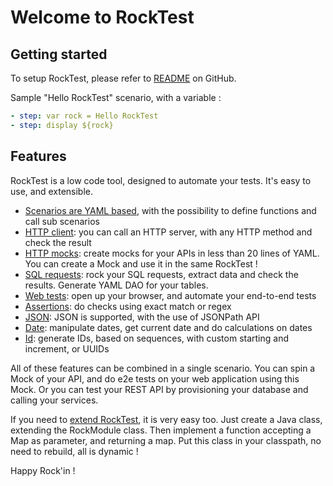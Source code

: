 # Welcome to RockTest 

## Getting started

To setup RockTest, please refer to [README](https://github.com/rockintest/rocktest/blob/main/README.md) on GitHub.

Sample "Hello RockTest" scenario, with a variable :

```yaml
- step: var rock = Hello RockTest
- step: display ${rock}
```

## Features

RockTest is a low code tool, designed to automate your tests. It's easy to use, and extensible.

- [Scenarios are YAML based](core.md), with the possibility to define functions and call sub scenarios
- [HTTP client](httpclient.md): you can call an HTTP server, with any HTTP method and check the result
- [HTTP mocks](httpmock.md): create mocks for your APIs in less than 20 lines of YAML. You can create a Mock and use it in the same RockTest !
- [SQL requests](sql.md): rock your SQL requests, extract data and check the results. Generate YAML DAO for your tables.
- [Web tests](web.md): open up your browser, and automate your end-to-end tests
- [Assertions](assert.md): do checks using exact match or regex
- [JSON](json.md): JSON is supported, with the use of JSONPath API
- [Date](date.md): manipulate dates, get current date and do calculations on dates
- [Id](id.md): generate IDs, based on sequences, with custom starting and increment, or UUIDs

All of these features can be combined in a single scenario. You can spin a Mock of your API, and do e2e tests
on your web application using this Mock. Or you can test your REST API by provisioning your database and calling 
your services.

If you need to [extend RockTest](extend.md), it is very easy too. Just create a Java class, extending the RockModule class. 
Then implement a function accepting a Map as parameter, and returning a map. Put this class in your classpath, no need to rebuild,
all is dynamic !

Happy Rock'in !
